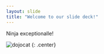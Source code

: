 ```yaml
---
layout: slide
title: "Welcome to our slide deck!"
---
```


Ninja exceptionalle!

![dojocat](https://octodex.github.com/images/dojocat.jpg)
{: .center}
